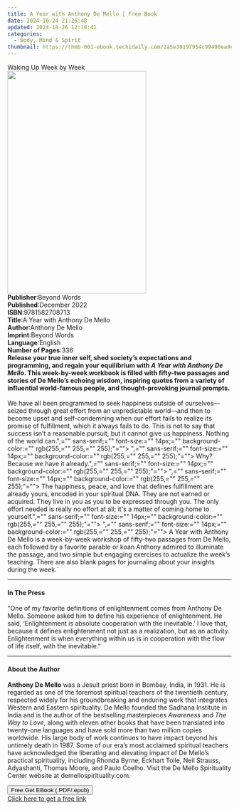 ```yaml
---
title: A Year with Anthony De Mello | Free Book
date: 2024-10-24 21:26:48
updated: 2024-10-26 12:19:41
categories:
  - Body, Mind & Spirit
thumbnail: https://thmb-001-ebook.techidaily.com/2a5e38197954c99490ea9ef243fe62cf1597e0dd0946781419664da09c78e3ec.jpg
---
```

<main id="book-container">
  <div class="flex flex-col">
    <div class="book-brief flex-1 py-6 px-4 sm:p-6 md:py-10 md:px-8">
      <!-- brief-->
      <div class="book-brief-main">Waking Up Week by Week</div>
    </div>
    <div
      class="book-meta-info flex-1 grid gap-4 col-start-1 col-end-3 row-start-1 sm:mb-6 sm:grid-cols-4 lg:gap-6 lg:col-start-2 lg:row-end-6 lg:row-span-6 lg:mb-0"
    >
      <div
        class="book-meta-info-left place-content-center mt-4 p-4 text-sm leading-6 col-start-2 col-span-2 dark:text-slate-400"
      >
        <img
          class="w-full h-500 object-cover rounded-lg sm:h-255 sm:col-span-2 lg:col-span-full"
          src="https://img-001-ebook.techidaily.com/476466439d8a29bc03111e5b5f4852a2108cfa617f04bd75b2b3d723705cc3a9.jpg"
          alt=""
          width="312"
          height="500"
        />
      </div>
      <div
        class="book-meta-info-right mt-2 col-start-1 row-start-2 col-span-3 self-center"
      >
        <!-- meta data  -->
        <div class="flex flex-col px-4 md:px-8">
          <div class="flex-1">
            <strong>Publisher</strong>:<span class="px-2">Beyond Words</span>
          </div>
          <div class="flex-1">
            <strong>Published</strong>:<span class="px-2">December 2022</span>
          </div>
          <div class="flex-1">
            <strong>ISBN</strong>:<span class="px-2">9781582708713</span>
          </div>
          <div class="flex-1">
            <strong>Title</strong>:<span class="px-2"
              >A Year with Anthony De Mello</span
            >
          </div>
          <div class="flex-1">
            <strong>Author</strong>:<span class="px-2">Anthony De Mello</span>
          </div>
          <div class="flex-1">
            <strong>Imprint</strong>:<span class="px-2">Beyond Words</span>
          </div>
          <div class="flex-1">
            <strong>Language</strong>:<span class="px-2">English</span>
          </div>
          <div class="flex-1">
            <strong>Number of Pages</strong>:<span class="px-2">336</span>
          </div>
        </div>
      </div>
    </div>
    <div class="book-description flex-1 py-6 px-4 sm:p-6 md:py-10 md:px-8">
      <div class="book-description-main">
        <div accordion-content="" id="description">
          <b
            >Release your true inner self, shed society’s expectations and
            programming, and regain your equilibrium with <i>A</i> <i>Year</i>
            <i>with</i> <i>Anthony</i> <i>De</i> <i>Mello</i>. This week-by-week
            workbook is filled with fifty-two passages and stories of De Mello’s
            echoing wisdom, inspiring quotes from a variety of influential
            world-famous people, and thought-provoking journal prompts.</b
          ><br /><br />We have all been programmed to seek happiness outside of
          ourselves—seized through great effort from an unpredictable world—and
          then to become upset and self-condemning when our effort fails to
          realize its promise of fulfillment, which it always fails to do. This
          is not to say that success isn’t a reasonable pursuit, but it cannot
          give us happiness. Nothing of the world can.",="" sans-serif;=""
          font-size:="" 14px;="" background-color:="" rgb(255,="" 255,=""
          255);"=""&gt; ",="" sans-serif;="" font-size:="" 14px;=""
          background-color:="" rgb(255,="" 255,="" 255);"=""&gt; Why? Because we
          have it already.",="" sans-serif;="" font-size:="" 14px;=""
          background-color:="" rgb(255,="" 255,="" 255);"=""&gt; ",=""
          sans-serif;="" font-size:="" 14px;="" background-color:="" rgb(255,=""
          255,="" 255);"=""&gt; The happiness, peace, and love that defines
          fulfillment are already yours, encoded in your spiritual DNA. They are
          not earned or acquired. They live in you as you to be expressed
          through you. The only effort needed is really no effort at all; it's a
          matter of coming home to yourself.",="" sans-serif;="" font-size:=""
          14px;="" background-color:="" rgb(255,="" 255,="" 255);"=""&gt; ",=""
          sans-serif;="" font-size:="" 14px;="" background-color:="" rgb(255,=""
          255,="" 255);"=""&gt; A Year with Anthony De Mello is a week-by-week
          workshop of fifty-two passages from De Mello, each followed by a
          favorite parable or koan Anthony admired to illuminate the passage,
          and two simple but engaging exercises to actualize the week’s
          teaching. There are also blank pages for journaling about your
          insights during the week.`
        </div>
        <div class="accordion-fader"></div>
      </div>
    </div>
    <div class="book-excerpts flex-1 py-6 px-4 sm:p-6 md:py-10 md:px-8">
      <!-- excerpts-->
      <div class="book-excerpts-main">
        <hr />
        <h4 class="placeholder placeholder-heading">
          <span>In The Press</span>
        </h4>
        <p>
          "One of my favorite definitions of enlightenment comes from Anthony De
          Mello. Someone asked him to define his experience of enlightenment. He
          said, ‘Enlightenment is absolute cooperation with the inevitable.’ I
          love that, because it defines enlightenment not just as a realization,
          but as an activity. Enlightenment is when everything within us is in
          cooperation with the flow of life itself, with the inevitable.”
        </p>
      </div>
    </div>
    <div class="book-about-author flex-1 py-6 px-4 sm:p-6 md:py-10 md:px-8">
      <!-- about author-->
      <div class="book-main-author-main">
        <hr />
        <h4 class="placeholder placeholder-heading">
          <span>About the Author</span>
        </h4>
        <p>
          <b>Anthony De Mello</b> was a Jesuit priest born in Bombay, India, in
          1931. He is regarded as one of the foremost spiritual teachers of the
          twentieth century, respected widely for his groundbreaking and
          enduring work that integrates Western and Eastern spirituality. De
          Mello founded the Sadhana Institute in India and is the author of the
          bestselling masterpieces <i>Awareness</i> and <i>The Way to Love</i>,
          along with eleven other books that have been translated into
          twenty-one languages and have sold more than two million copies
          worldwide. His large body of work continues to have impact beyond his
          untimely death in 1987. Some of our era’s most acclaimed spiritual
          teachers have acknowledged the liberating and elevating impact of De
          Mello’s practical spirituality, including Rhonda Byrne, Eckhart Tolle,
          Neil Strauss, Adyashanti, Thomas Moore, and Paulo Coelho. Visit the De
          Mello Spirituality Center website at
          <span>demellospirituality.com</span>.
        </p>
      </div>
    </div>
    <div class="book-free-get flex-1 py-6 px-4 sm:p-6 md:py-10 md:px-8">
      <button
        id="btn-free-get"
        class="bg-blue-500 hover:bg-blue-700 text-white font-bold py-2 px-4 rounded"
      >
        Free Get EBook (.PDF/.epub)
      </button>
      <div id="countdown-display" class="px-2 text-lg mt-2"></div>
      <a
        id="free-link"
        class="hidden bg-blue-500 hover:bg-blue-700 text-white font-bold py-2 px-4 rounded"
        href="https://www.ebooks.com/en-us/book/210508228/a-year-with-anthony-de-mello/anthony-de-mello/"
        target="_blank"
        >Click here to get a free link</a
      >
    </div>
    <script>
      let countdownTime = 0;
      let countdownInterval = null;
      document
        .getElementById('btn-free-get')
        .addEventListener('click', startCountdown);
      function startCountdown() {
        countdownTime = new Date().getTime() + 60000 * 3;
        countdownInterval = setInterval(updateCountdown, 1000);
        document.getElementById('btn-free-get').disabled = true;
        document
          .getElementById('btn-free-get')
          .classList.add('bg-gray-500', 'cursor-not-allowed');
      }
      function updateCountdown() {
        let currentTime = new Date().getTime();
        let timeLeft = countdownTime - currentTime;
        let secondsLeft = Math.floor(timeLeft / 1000);
        document.getElementById('countdown-display').innerHTML =
          `Remaining time: ${secondsLeft} seconds.`;
        if (secondsLeft <= 0) {
          clearInterval(countdownInterval);
          document.getElementById('btn-free-get').classList.add('hidden');
          document.getElementById('free-link').classList.remove('hidden');
          document.getElementById('countdown-display').innerHTML = '';
        }
      }
    </script>
  </div>
</main>
